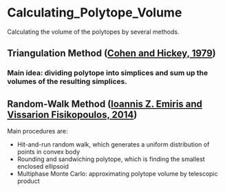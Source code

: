 # Calculating_Polytope_Volume
Calculating the volume of the polytopes by several methods.

## Triangulation Method ([Cohen and Hickey, 1979](http://delivery.acm.org/10.1145/330000/322141/p401-cohen.pdf?ip=115.154.21.23&id=322141&acc=ACTIVE%20SERVICE&key=BF85BBA5741FDC6E%2EC4BFCDFF40C7237A%2E4D4702B0C3E38B35%2E4D4702B0C3E38B35&__acm__=1530123849_9da6556e22cd5f6647ed865f8d622d16))
### Main idea: dividing polytope into simplices and sum up the volumes of the resulting simplices. 

## Random-Walk Method ([Ioannis Z. Emiris and Vissarion Fisikopoulos, 2014](https://www.cs.bgu.ac.il/~eurocg14/papers/paper_35.pdf))
Main procedures are:
  *  Hit-and-run random walk, which generates a uniform distribution of points in convex body
  *  Rounding and sandwiching polytope, which is finding the smallest enclosed ellipsoid
  *  Multiphase Monte Carlo: approximating polytope volume by telescopic product
